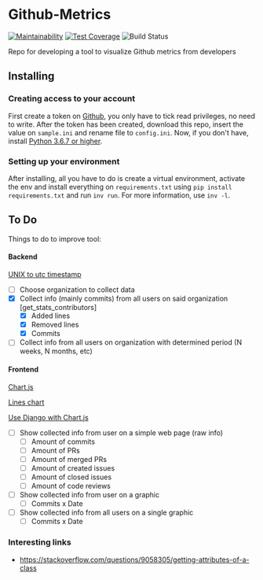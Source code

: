# Github-Metrics

[![Maintainability](https://api.codeclimate.com/v1/badges/700ee542b5ff919da2ff/maintainability)](https://codeclimate.com/github/alexandrebarbaruiva/github-metrics/maintainability)
[![Test Coverage](https://api.codeclimate.com/v1/badges/700ee542b5ff919da2ff/test_coverage)](https://codeclimate.com/github/alexandrebarbaruiva/github-metrics/test_coverage)
![Build Status](https://travis-ci.org/alexandrebarbaruiva/github-metrics.svg?branch=master)

Repo for developing a tool to visualize Github metrics from developers

## Installing

### Creating access to your account

First create a token on [Github](https://github.com/settings/tokens),
you only have to tick read privileges, no need to write. After the token has been created,
download this repo, insert the value on `sample.ini` and rename file to `config.ini`.
Now, if you don't have, install
[Python 3.6.7 or higher](https://www.python.org/downloads/).

### Setting up your environment

After installing, all you have to do is create a virtual environment,
activate the env and install everything on `requirements.txt` using
`pip install requirements.txt` and run `inv run`. For more information, use `inv -l`.

## To Do

Things to do to improve tool:

#### Backend

[UNIX to utc timestamp](https://stackoverflow.com/questions/3682748/converting-unix-timestamp-string-to-readable-date)

- [ ] Choose organization to collect data
- [X] Collect info (mainly commits) from all users on said organization [get_stats_contributors]
  - [X] Added lines 
  - [X] Removed lines
  - [X] Commits
- [ ] Collect info from all users on organization with determined period (N weeks, N months, etc)

#### Frontend

[Chart.js](https://www.chartjs.org/)

[Lines chart](https://www.chartjs.org/samples/latest/charts/line/basic.html)

[Use Django with Chart.js](https://www.youtube.com/watch?v=B4Vmm3yZPgc)

- [ ] Show collected info from user on a simple web page (raw info)
  - [ ] Amount of commits
  - [ ] Amount of PRs
  - [ ] Amount of merged PRs 
  - [ ] Amount of created issues
  - [ ] Amount of closed issues
  - [ ] Amount of code reviews
- [ ] Show collected info from user on a graphic 
  - [ ] Commits x Date
- [ ] Show collected info from all users on a single graphic 
  - [ ] Commits x Date

### Interesting links

- https://stackoverflow.com/questions/9058305/getting-attributes-of-a-class
